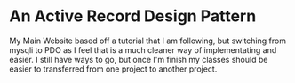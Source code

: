 # An Active Record Design Pattern

My Main Website based off a tutorial that I am following, but switching from mysqli to PDO as I feel that is a much cleaner way of implementating and easier. I still have ways to go, but once I'm finish my classes should be easier to transferred from one project to another project.
